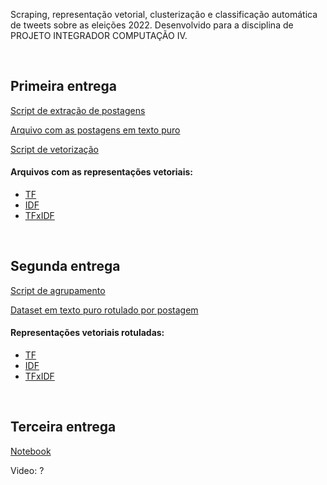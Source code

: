 Scraping, representação vetorial, clusterização e classificação automática de tweets sobre as eleições 2022. Desenvolvido para a disciplina de PROJETO INTEGRADOR COMPUTAÇÃO IV.

<br>
<h2>Primeira entrega</h2>

[Script de extração de postagens](./scraping/src/index.js)

[Arquivo com as postagens em texto puro](./data/posts/tweets.csv)

[Script de vetorização](./vectorization/vectorization_python.ipynb)

<h4>Arquivos com as representações vetoriais:</h5>

- [TF](./data/vectorization/vectorization_tf.csv)
- [IDF](./data/vectorization/vectorization_idf.csv)
- [TFxIDF](./data/vectorization/vectorization_tfidf.csv)

<br>
<h2>Segunda entrega</h2>

[Script de agrupamento](./clustering/clustering_python.ipynb)

[Dataset em texto puro rotulado por postagem](./data/posts/classified_tweets.csv)

<h4>Representações vetoriais rotuladas:</h5>

- [TF](./data/classified_vectorization/classified_tf.csv)
- [IDF](./data/classified_vectorization/classified_idf.csv)
- [TFxIDF](./data/classified_vectorization/classified_tfidf.csv)

<br>
<h2>Terceira entrega</h2>

[Notebook](./automatic_classification/automatic_classification.ipynb)

Video: ?
